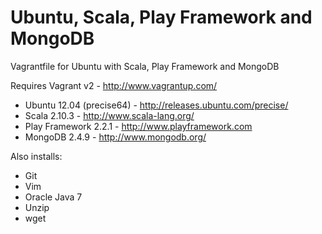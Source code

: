 Ubuntu, Scala, Play Framework and MongoDB
=========================================

Vagrantfile for Ubuntu with Scala, Play Framework and MongoDB

Requires Vagrant v2 - http://www.vagrantup.com/

- Ubuntu 12.04 (precise64) - http://releases.ubuntu.com/precise/
- Scala 2.10.3 - http://www.scala-lang.org/
- Play Framework 2.2.1 - http://www.playframework.com
- MongoDB 2.4.9 - http://www.mongodb.org/

Also installs:
- Git
- Vim
- Oracle Java 7
- Unzip
- wget
